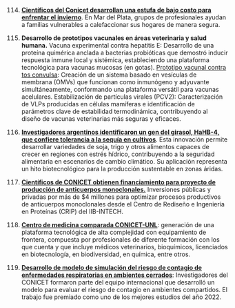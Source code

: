 114. [**Científicos del Conicet desarrollan una estufa de bajo costo para enfrentar el invierno**](https://www.perfil.com/noticias/sociedad/cientificos-del-conicet-inventaron-una-estufa-de-bajo-costo-para-este-invierno.phtml). En Mar del Plata, grupos de profesionales ayudan a familias vulnerables a calefaccionar sus hogares de manera segura.

115. **Desarrollo de prototipos vacunales en áreas veterinaria y salud humana.** Vacuna experimental contra hepatitis E: Desarrollo de una proteína quimérica anclada a bacterias probióticas que demostró inducir respuesta inmune local y sistémica, estableciendo una plataforma tecnológica para vacunas mucosas (en gotas). [Prototipo vacunal contra tos convulsa](https://www.ambito.com/informacion-general/cientificos-argentinos-desarrollaron-una-nueva-vacuna-contra-la-tos-convulsa-n6157773): Creación de un sistema basado en vesículas de membrana (OMVs) que funcionan como inmunógeno y adyuvante simultáneamente, conformando una plataforma versátil para vacunas acelulares. Estabilización de partículas virales (PCV2): Caracterización de VLPs producidas en células mamíferas e identificación de parámetros clave de estabilidad termodinámica, contribuyendo al diseño de vacunas veterinarias más seguras y eficaces.  

116. [**Investigadores argentinos identificaron un gen del girasol, HaHB-4, que confiere tolerancia a la sequía en cultivos**](https://www.nature.com/articles/s41587-021-00963-y). Esta innovación permite desarrollar variedades de soja, trigo y otros alimentos capaces de crecer en regiones con estrés hídrico, contribuyendo a la seguridad alimentaria en escenarios de cambio climático. Su aplicación representa un hito biotecnológico para la producción sustentable en zonas áridas.

117. [**Científicos de CONICET obtienen financiamiento para proyecto de producción de anticuerpos monoclonales.**](https://www.conicet.gov.ar/cientificos-obtienen-financiamiento-para-un-nuevo-proyecto-con-la-industria-y-la-unsam/) Inversiones públicas y privadas por más de $4 millones para optimizar procesos productivos de anticuerpos monoclonales desde el Centro de Rediseño e Ingeniería en Proteínas (CRIP) del IIB-INTECH.

118. [**Centro de medicina comparada CONICET-UNL**](https://www.conicet.gov.ar/centro-de-medicina-comparada-unico-centro-publico-con-certificacion-de-buenas-practicas-de-laboratorio/): generación de una plataforma tecnológica de alta complejidad con equipamiento de frontera, compuesta por profesionales de diferente formación con los que cuenta y que incluye médicos veterinarios, bioquímicos, licenciados en biotecnología, en biodiversidad, en química, entre otros.  
119. [**Desarrollo de modelo de simulación del riesgo de contagio de enfermedades respiratorias en ambientes cerrados**](https://pubs.acs.org/doi/10.1021/acs.est.4c02832): Investigadores del CONICET formaron parte del equipo internacional que desarrolló un modelo para evaluar el riesgo de contagio en ambientes compartidos. El trabajo fue premiado como uno de los mejores estudios del año 2022\.  
